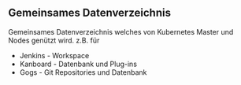 Gemeinsames Datenverzeichnis
----------------------------

Gemeinsames Datenverzeichnis welches von Kubernetes Master und Nodes genützt wird. z.B. für
* Jenkins - Workspace
* Kanboard - Datenbank und Plug-ins
* Gogs - Git Repositories und Datenbank